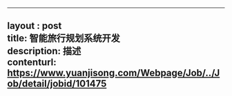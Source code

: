 --------            
layout : post       
title: 智能旅行规划系统开发           
description: 描述     
contenturl: https://www.yuanjisong.com/Webpage/Job/../Job/detail/jobid/101475      
--------            
